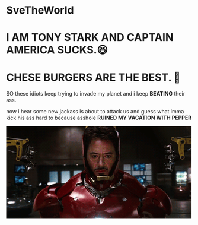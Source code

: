 # SveTheWorld

# I AM TONY STARK AND CAPTAIN AMERICA SUCKS.:laughing:

# CHESE BURGERS ARE THE BEST. :raised_hands:

SO these idiots keep trying to invade my planet and i keep **BEATING** their ass.

now i hear some new jackass is about to attack us and guess what imma kick his ass hard to because asshole **RUINED MY VACATION WITH PEPPER**

![](giphy.gif)

